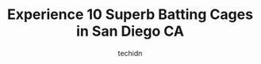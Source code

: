 ---
layout: ampstory
image: https://i0.wp.com/www.depkes.org/wp-content/uploads/2023/06/batting-cages-0-in-san-diego-ca-1685764748.jpeg?resize=640,853
author: techidn
featured: false
description: Discover the impressive array of Batting Cages options in San Diego CA, where you can find 10 of the largest Batting Cages establishments in the area. From renowned classics to hidden gems, 
title: Experience 10 Superb Batting Cages in San Diego CA
cover:
   title: Experience 10 Superb Batting Cages in San Diego CA
   subtitle: Rickpate
   background: https://www.depkes.org/wp-content/uploads/2023/06/batting-cages-0-in-san-diego-ca-1685764748.jpeg

pages: 
 - layout: thirds
   top: <h1>#1 Brickyard Cages</h1>
   bottom: "<p>1st time there and I am very pleased with the facility and customer service. My daughter had a great time and I am also signing he up for 1 on 1 coaching with the staff a</p>"
   background: https://www.depkes.org/wp-content/uploads/2023/06/batting-cages-1-in-san-diego-ca-1685764749.png
   backgroundblur: true
 - layout: thirds
   top: <h1>#2 SoCal Batting Center</h1>
   bottom: "<p>Soft pitch, fast pitch, axes, and a brewery attached! Place is awesome. Oscar was so helpful and easy going, really made the experience better. Highly recommend this spot</p>"
   background: https://www.depkes.org/wp-content/uploads/2023/06/batting-cages-2-in-san-diego-ca-1685764749.jpeg
   cta:
      link: https://www.depkes.org/blog/experience-10-superb-batting-cages-in-san-diego-ca/
      text: Experience 10 Superb Batting Cages in San Diego CA
 - layout: thirds
   top: <h1>#3 Otay Batting Cages</h1>
   bottom: "<p>Av, Instituto Politécnico Nacional, Campos Deportivos, 22430 Tijuana, B.C., Mexico</p>"
   background: https://www.depkes.org/wp-content/uploads/2023/06/batting-cages-3-in-san-diego-ca-1685764750.jpeg
   cta:
      link: https://www.depkes.org/blog/experience-10-superb-batting-cages-in-san-diego-ca/
      text: Experience 10 Superb Batting Cages in San Diego CA
 - layout: thirds
   top: <h1>#4 Frozen Ropes</h1>
   bottom: "<p>10710 Thornmint Rd # 100, San Diego, CA 92127, United States</p>"
   background: https://images.unsplash.com/photo-1614648718611-0635f29016cb?ixlib=rb-4.0.3&ixid=MnwxMjA3fDB8MHxwaG90by1wYWdlfHx8fGVufDB8fHx8&auto=format&fit=crop&w=640&h=853&q=80
   cta:
      link: https://www.depkes.org/blog/experience-10-superb-batting-cages-in-san-diego-ca/
      text: Experience 10 Superb Batting Cages in San Diego CA
 - layout: thirds
   top: <h1>#5 David Ring Player Development</h1>
   bottom: "<p>8620 Production Ave suite b, San Diego, CA 92121, United States</p>"
   background: https://images.unsplash.com/photo-1489694553447-4c9339da310d?ixlib=rb-4.0.3&ixid=MnwxMjA3fDB8MHxwaG90by1wYWdlfHx8fGVufDB8fHx8&auto=format&fit=crop&w=640&h=853&q=80
   cta:
      link: https://www.depkes.org/blog/experience-10-superb-batting-cages-in-san-diego-ca/
      text: Experience 10 Superb Batting Cages in San Diego CA
 - layout: thirds
   top: <h1>#6 Batters Box</h1>
   bottom: "<p>3601 Sports Arena Blvd, San Diego, CA 92110, United States</p>"
   background: https://images.unsplash.com/photo-1599422314077-f4dfdaa4cd09?ixlib=rb-4.0.3&ixid=MnwxMjA3fDB8MHxwaG90by1wYWdlfHx8fGVufDB8fHx8&auto=format&fit=crop&w=640&h=853&q=80
   cta:
      link: https://www.depkes.org/blog/experience-10-superb-batting-cages-in-san-diego-ca/
      text: Experience 10 Superb Batting Cages in San Diego CA
 - layout: thirds
   top: <h1>#7 RB Majors Field</h1>
   bottom: "<p>16955 Bernardo Oaks Dr, San Diego, CA 92128, United States</p>"
   background: https://images.unsplash.com/photo-1534312527009-56c7016453e6?ixlib=rb-4.0.3&ixid=MnwxMjA3fDB8MHxwaG90by1wYWdlfHx8fGVufDB8fHx8&auto=format&fit=crop&w=640&h=853&q=80
   cta:
      link: https://www.depkes.org/blog/experience-10-superb-batting-cages-in-san-diego-ca/
      text: Experience 10 Superb Batting Cages in San Diego CA
 - layout: thirds
   middle: Continue reading...
   background: https://images.unsplash.com/photo-1632260260864-caf7fde5ec36?ixlib=rb-4.0.3&ixid=MnwxMjA3fDB8MHxwaG90by1wYWdlfHx8fGVufDB8fHx8&auto=format&fit=crop&w=640&h=853&q=80
   cta:
      link: https://www.depkes.org/blog/experience-10-superb-batting-cages-in-san-diego-ca/
      text: Experience 10 Superb Batting Cages in San Diego CA
      
---